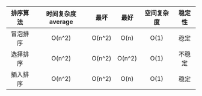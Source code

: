 
|排序算法|时间复杂度average|最坏|最好|空间复杂度|稳定性|
| :--: | :--: | :--: | :--: | :--: | :--: |
| 冒泡排序 | O(n^2)| O(n^2) | O(n) | O(1) |  稳定|
| 选择排序 | O(n^2)| O(n^2) | O(n^2)|O(1)| 不稳定|
| 插入排序 | O(n^2)| O(n^2) | O(n) | O(1)|稳定|
